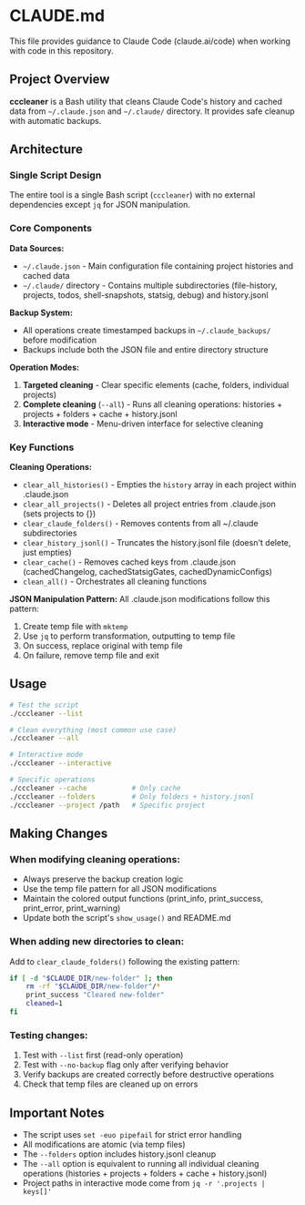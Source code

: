 # CLAUDE.md

This file provides guidance to Claude Code (claude.ai/code) when working with code in this repository.

## Project Overview

**cccleaner** is a Bash utility that cleans Claude Code's history and cached data from `~/.claude.json` and `~/.claude/` directory. It provides safe cleanup with automatic backups.

## Architecture

### Single Script Design
The entire tool is a single Bash script (`cccleaner`) with no external dependencies except `jq` for JSON manipulation.

### Core Components

**Data Sources:**
- `~/.claude.json` - Main configuration file containing project histories and cached data
- `~/.claude/` directory - Contains multiple subdirectories (file-history, projects, todos, shell-snapshots, statsig, debug) and history.jsonl

**Backup System:**
- All operations create timestamped backups in `~/.claude_backups/` before modification
- Backups include both the JSON file and entire directory structure

**Operation Modes:**
1. **Targeted cleaning** - Clear specific elements (cache, folders, individual projects)
2. **Complete cleaning** (`--all`) - Runs all cleaning operations: histories + projects + folders + cache + history.jsonl
3. **Interactive mode** - Menu-driven interface for selective cleaning

### Key Functions

**Cleaning Operations:**
- `clear_all_histories()` - Empties the `history` array in each project within .claude.json
- `clear_all_projects()` - Deletes all project entries from .claude.json (sets projects to {})
- `clear_claude_folders()` - Removes contents from all ~/.claude subdirectories
- `clear_history_jsonl()` - Truncates the history.jsonl file (doesn't delete, just empties)
- `clear_cache()` - Removes cached keys from .claude.json (cachedChangelog, cachedStatsigGates, cachedDynamicConfigs)
- `clean_all()` - Orchestrates all cleaning functions

**JSON Manipulation Pattern:**
All .claude.json modifications follow this pattern:
1. Create temp file with `mktemp`
2. Use `jq` to perform transformation, outputting to temp file
3. On success, replace original with temp file
4. On failure, remove temp file and exit

## Usage

```bash
# Test the script
./cccleaner --list

# Clean everything (most common use case)
./cccleaner --all

# Interactive mode
./cccleaner --interactive

# Specific operations
./cccleaner --cache           # Only cache
./cccleaner --folders         # Only folders + history.jsonl
./cccleaner --project /path   # Specific project
```

## Making Changes

### When modifying cleaning operations:
- Always preserve the backup creation logic
- Use the temp file pattern for all JSON modifications
- Maintain the colored output functions (print_info, print_success, print_error, print_warning)
- Update both the script's `show_usage()` and README.md

### When adding new directories to clean:
Add to `clear_claude_folders()` following the existing pattern:
```bash
if [ -d "$CLAUDE_DIR/new-folder" ]; then
    rm -rf "$CLAUDE_DIR/new-folder"/*
    print_success "Cleared new-folder"
    cleaned=1
fi
```

### Testing changes:
1. Test with `--list` first (read-only operation)
2. Test with `--no-backup` flag only after verifying behavior
3. Verify backups are created correctly before destructive operations
4. Check that temp files are cleaned up on errors

## Important Notes

- The script uses `set -euo pipefail` for strict error handling
- All modifications are atomic (via temp files)
- The `--folders` option includes history.jsonl cleanup
- The `--all` option is equivalent to running all individual cleaning operations (histories + projects + folders + cache + history.jsonl)
- Project paths in interactive mode come from `jq -r '.projects | keys[]'`
